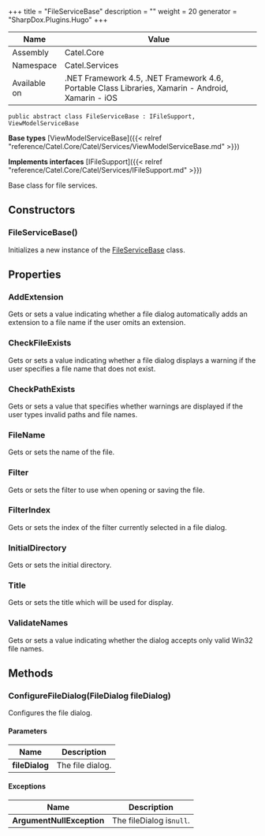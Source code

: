 

+++
title = "FileServiceBase" 
description = ""
weight = 20
generator = "SharpDox.Plugins.Hugo"
+++

Name|Value
---|---
Assembly|Catel.Core
Namespace|Catel.Services
Available on|.NET Framework 4.5, .NET Framework 4.6, Portable Class Libraries, Xamarin - Android, Xamarin - iOS

```
public abstract class FileServiceBase : IFileSupport, ViewModelServiceBase
```

**Base types**
[ViewModelServiceBase]({{&lt; relref "reference/Catel.Core/Catel/Services/ViewModelServiceBase.md" &gt;}})

**Implements interfaces**
[IFileSupport]({{&lt; relref "reference/Catel.Core/Catel/Services/IFileSupport.md" &gt;}})

Base class for file services.

## Constructors

### FileServiceBase()

Initializes a new instance of the [FileServiceBase](#) class.

## Properties

### AddExtension

Gets or sets a value indicating whether a file dialog automatically adds an extension to a file name if the user omits an extension.

### CheckFileExists

Gets or sets a value indicating whether a file dialog displays a warning if the user specifies a file name that does not exist.

### CheckPathExists

Gets or sets a value that specifies whether warnings are displayed if the user types invalid paths and file names.

### FileName

Gets or sets the name of the file.

### Filter

Gets or sets the filter to use when opening or saving the file.

### FilterIndex

Gets or sets the index of the filter currently selected in a file dialog.

### InitialDirectory

Gets or sets the initial directory.

### Title

Gets or sets the title which will be used for display.

### ValidateNames

Gets or sets a value indicating whether the dialog accepts only valid Win32 file names.

## Methods

### ConfigureFileDialog(FileDialog fileDialog)

Configures the file dialog.

#### Parameters

Name|Description
---|---
**fileDialog**|The file dialog.

#### Exceptions

Name|Description
---|---
**ArgumentNullException**|The fileDialog is`null`.

